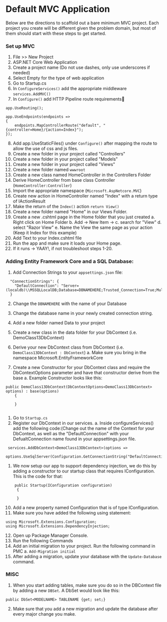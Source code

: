 # Default MVC Application

Below are the directions to scaffold out a bare minimum MVC project. Each project you create will be different given the problem domain, but most of them should start with these steps to get started. 

### Set up MVC
1. File >> New Project
1. ASP.NET Core Web Application
1. Create a project name (Do not use dashes, only use underscores if needed)
1. Select Empty for the type of web application
1. Go to Startup.cs
1. In `ConfigureServices()` add the appropriate middleware `services.AddMVC()`
1. In `Configure()` add HTTP Pipeline route requirements

```
app.UseRouting();

app.UseEndpoints(endpoints =>
{
	endpoints.MapControllerRoute("default", "{controller=Home}/{action=Index}");	
});
```

8. Add app.UseStaticFiles() under `Configure()` after mapping the route to allow the use of css and js files.
1. Create a new folder in your project called "Controllers"
1. Create a new folder in your project called "Models"
1. Create a new folder in your project called "Views"
1. Create a new folder named `wwwroot`
1. Create a new class named HomeController in the Controllers Folder
1. Derive HomeController from base class Controller (`HomeController:Controller`)
1. Import the appropriate namespace (`Microsoft.AspNetcore.MVC`)
1. Create new action in HomeController named "Index" with a return type of IActionResult
1. Make the return of the `Index()` action `return View()`
1. Create a new folder named "Home" in our Views Folder.
1. Create a new .cshtml page in the Home folder that you just created
	a. Right click on Home Folder
	b. Add -> New Item ->
	c. search for "View" 
	d. select "Razor View"
	e. Name the View the same page as your action (Keep it Index for this example)
1. Add Text to your Index.cshtml file
1. Run the app and make sure it loads your Home page.
1. If it runs -> YAAY!, if not troubleshoot steps 1-20.


### Adding Entity Framework Core and a SQL Database:
1. Add Connection Strings to your `appsettings.json` file:

```
  "ConnectionStrings": {
    "DefaultConnection": "Server=(localdb)\\MSSQLLocalDB;Database=DBNAMEHERE;Trusted_Connection=True;MultipleActiveResultSets=true"
  }
```

2. Change the `DBNAMEHERE` with the name of your Database
    
1. Change the database name in your newly created connection string. 
1. Add a new folder named Data to your project
1. Create a new class in the data folder for your DbContext (i.e. DemoClass13DbContext)
1. Derive your new DbContext class from DbContext (i.e. `DemoClass13DbContext : DbContext`)
    a. Make sure you bring in the namespace Microsoft.EntityFrameworkCore
1. Create a new Constructor for your DbContext class and require the DbContextOptions parameter and have that constructor derive from the base
	a. Example Constructor looks like this:

```
public DemoClass13DbContext(DbContextOptions<DemoClass13DbContext> options) : base(options)
    {
	 
	}
		
```

1. Go to `Startup.cs`
1. Register our DbContext in our services. 
	a. Inside configureServices() add the following code:(Change out the name of the Context for your DbContext, as well as the "DefaultConnection" with your DefualtConnection name found in your appsettings.json file. 

```
 services.AddDbContext<DemoClass13DbContext>(options =>
      options.UseSqlServer(Configuration.GetConnectionString("DefaultConnection")));
```
	
1. We now setup our app to support dependency injection, we do this by adding a constructor to our startup class that requires IConfiguration. This is the code for that:
```
    public Startup(IConfiguration configuration)
     {
	    
     }
```

10. Add a new property named Configuration that is of type IConfiguration.
1. Make sure you have added the following using statement:
```
using Microsoft.Extensions.Configuration;
using Microsoft.Extensions.DependencyInjection;
```
	
12. Open up Package Manager Console.
1. Run the following Commands
1. Add an initial migration to your project. Run the following command in PMC
	a. `Add-Migration initial`
1. After adding a migration, update your database with the `Update-Database` command. 
		
### MISC

1. When you start adding tables, make sure you do so in the DBContext file by adding a new `DBSet`. 
A DbSet would look like this:

```
public DbSet<MODELNAME> TABLENAME {get; set;}
```

2. Make sure that you add a new migration and update the database after every major change you make. 


